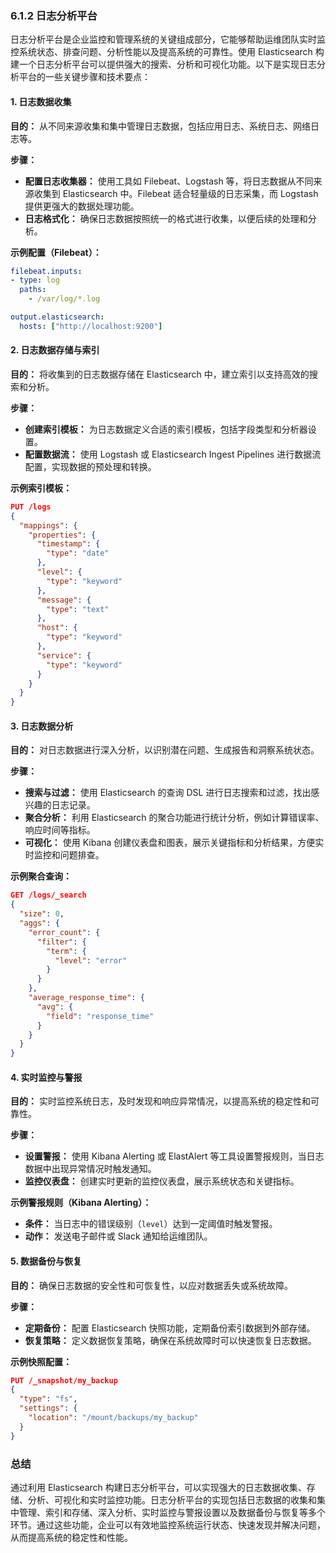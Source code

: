 ### 6.1.2 日志分析平台

日志分析平台是企业监控和管理系统的关键组成部分，它能够帮助运维团队实时监控系统状态、排查问题、分析性能以及提高系统的可靠性。使用 Elasticsearch 构建一个日志分析平台可以提供强大的搜索、分析和可视化功能。以下是实现日志分析平台的一些关键步骤和技术要点：

#### **1. 日志数据收集**

**目的：**
从不同来源收集和集中管理日志数据，包括应用日志、系统日志、网络日志等。

**步骤：**
- **配置日志收集器：** 使用工具如 Filebeat、Logstash 等，将日志数据从不同来源收集到 Elasticsearch 中。Filebeat 适合轻量级的日志采集，而 Logstash 提供更强大的数据处理功能。
- **日志格式化：** 确保日志数据按照统一的格式进行收集，以便后续的处理和分析。

**示例配置（Filebeat）：**
```yaml
filebeat.inputs:
- type: log
  paths:
    - /var/log/*.log

output.elasticsearch:
  hosts: ["http://localhost:9200"]
```

#### **2. 日志数据存储与索引**

**目的：**
将收集到的日志数据存储在 Elasticsearch 中，建立索引以支持高效的搜索和分析。

**步骤：**
- **创建索引模板：** 为日志数据定义合适的索引模板，包括字段类型和分析器设置。
- **配置数据流：** 使用 Logstash 或 Elasticsearch Ingest Pipelines 进行数据流配置，实现数据的预处理和转换。

**示例索引模板：**
```json
PUT /logs
{
  "mappings": {
    "properties": {
      "timestamp": {
        "type": "date"
      },
      "level": {
        "type": "keyword"
      },
      "message": {
        "type": "text"
      },
      "host": {
        "type": "keyword"
      },
      "service": {
        "type": "keyword"
      }
    }
  }
}
```

#### **3. 日志数据分析**

**目的：**
对日志数据进行深入分析，以识别潜在问题、生成报告和洞察系统状态。

**步骤：**
- **搜索与过滤：** 使用 Elasticsearch 的查询 DSL 进行日志搜索和过滤，找出感兴趣的日志记录。
- **聚合分析：** 利用 Elasticsearch 的聚合功能进行统计分析，例如计算错误率、响应时间等指标。
- **可视化：** 使用 Kibana 创建仪表盘和图表，展示关键指标和分析结果，方便实时监控和问题排查。

**示例聚合查询：**
```json
GET /logs/_search
{
  "size": 0,
  "aggs": {
    "error_count": {
      "filter": {
        "term": {
          "level": "error"
        }
      }
    },
    "average_response_time": {
      "avg": {
        "field": "response_time"
      }
    }
  }
}
```

#### **4. 实时监控与警报**

**目的：**
实时监控系统日志，及时发现和响应异常情况，以提高系统的稳定性和可靠性。

**步骤：**
- **设置警报：** 使用 Kibana Alerting 或 ElastAlert 等工具设置警报规则，当日志数据中出现异常情况时触发通知。
- **监控仪表盘：** 创建实时更新的监控仪表盘，展示系统状态和关键指标。

**示例警报规则（Kibana Alerting）：**
- **条件：** 当日志中的错误级别（`level`）达到一定阈值时触发警报。
- **动作：** 发送电子邮件或 Slack 通知给运维团队。

#### **5. 数据备份与恢复**

**目的：**
确保日志数据的安全性和可恢复性，以应对数据丢失或系统故障。

**步骤：**
- **定期备份：** 配置 Elasticsearch 快照功能，定期备份索引数据到外部存储。
- **恢复策略：** 定义数据恢复策略，确保在系统故障时可以快速恢复日志数据。

**示例快照配置：**
```json
PUT /_snapshot/my_backup
{
  "type": "fs",
  "settings": {
    "location": "/mount/backups/my_backup"
  }
}
```

### 总结

通过利用 Elasticsearch 构建日志分析平台，可以实现强大的日志数据收集、存储、分析、可视化和实时监控功能。日志分析平台的实现包括日志数据的收集和集中管理、索引和存储、深入分析、实时监控与警报设置以及数据备份与恢复等多个环节。通过这些功能，企业可以有效地监控系统运行状态、快速发现并解决问题，从而提高系统的稳定性和性能。
